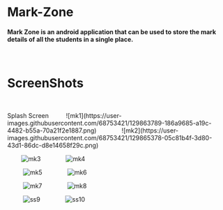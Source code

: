 # Mark-Zone

#### Mark Zone is an android application that can be used to store the mark details of all the students in a single place.
<p>&nbsp;</p>

# ScreenShots
<p>&nbsp;</p>
Splash Screen
 &emsp; &emsp; ![mk1](https://user-images.githubusercontent.com/68753421/129863789-186a9685-a19c-4482-b55a-70a21f2e1887.png) &emsp; &emsp; &emsp;
![mk2](https://user-images.githubusercontent.com/68753421/129865378-05c81b4f-3d80-43d1-86dc-d8e14658f29c.png)



 &emsp; &emsp;![mk3](https://user-images.githubusercontent.com/68753421/129863808-4898f4c9-841c-430d-9dcf-d52c2f339cd6.png) &emsp; &emsp; &emsp;
![mk4](https://user-images.githubusercontent.com/68753421/129865504-3446d9a5-339d-46e8-a9b0-85a759649755.png)



 &emsp; &emsp; ![mk5](https://user-images.githubusercontent.com/68753421/129863861-5feac260-b759-4715-8bc9-0846fa6a72e9.png) &emsp; &emsp; &emsp;
![mk6](https://user-images.githubusercontent.com/68753421/129865545-2e154571-b5e8-4447-a3ae-5810cdae8299.png)



 &emsp; &emsp; ![mk7](https://user-images.githubusercontent.com/68753421/129863876-a7fd08e8-3686-422a-aa34-2501f49c0225.png) &emsp; &emsp; &emsp;
![mk8](https://user-images.githubusercontent.com/68753421/129865964-8fa54281-03f4-478a-b464-20dded048add.png)



 &emsp; &emsp; ![ss9](https://user-images.githubusercontent.com/68753421/129863897-40f8f518-33a3-48eb-99e6-5cc952b4a893.png) &emsp; &emsp; &emsp;
![ss10](https://user-images.githubusercontent.com/68753421/129865999-0214172b-118f-481d-8065-494d71f0ad3d.png)






































